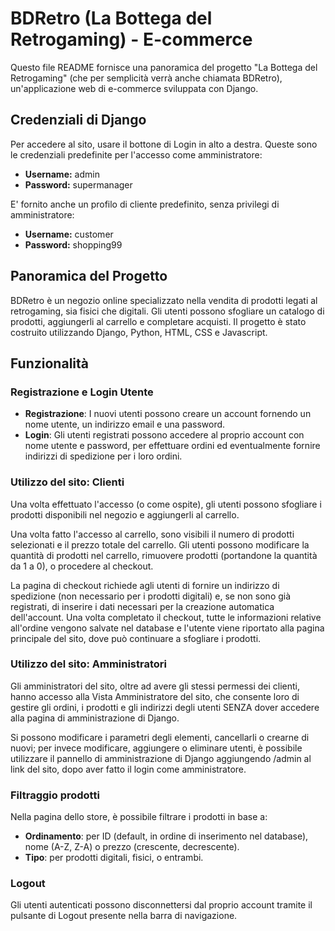# BDRetro (La Bottega del Retrogaming) - E-commerce

Questo file README fornisce una panoramica del progetto 
"La Bottega del Retrogaming" (che per semplicità verrà anche 
chiamata BDRetro), un'applicazione web di e-commerce sviluppata con Django.

## Credenziali di Django

Per accedere al sito, usare il bottone di Login in alto a destra.
Queste sono le credenziali predefinite per l'accesso come amministratore:

* **Username:** admin
* **Password:** supermanager

E' fornito anche un profilo di cliente predefinito, senza privilegi di amministratore:

* **Username:** customer
* **Password:** shopping99

## Panoramica del Progetto

BDRetro è un negozio online specializzato nella vendita di prodotti 
legati al retrogaming, sia fisici che digitali. 
Gli utenti possono sfogliare un catalogo di prodotti, 
aggiungerli al carrello e completare acquisti. 
Il progetto è stato costruito utilizzando Django, Python, 
HTML, CSS e Javascript.

## Funzionalità

### Registrazione e Login Utente

* **Registrazione**: I nuovi utenti possono creare un account fornendo un nome utente, un indirizzo email e una password.
* **Login**: Gli utenti registrati possono accedere al proprio account con nome utente e password, per effettuare ordini ed eventualmente fornire indirizzi di spedizione per i loro ordini.

### Utilizzo del sito: Clienti

Una volta effettuato l'accesso (o come ospite), gli utenti possono sfogliare
i prodotti disponibili nel negozio e aggiungerli al carrello.

Una volta fatto l'accesso al carrello, sono visibili il numero di prodotti
selezionati e il prezzo totale del carrello. Gli utenti possono modificare
la quantità di prodotti nel carrello, rimuovere prodotti (portandone la
quantità da 1 a 0), o procedere al checkout.

La pagina di checkout richiede agli utenti di fornire un indirizzo di spedizione
(non necessario per i prodotti digitali) e, se non sono già registrati, di inserire i dati
necessari per la creazione automatica dell'account. Una volta completato il checkout,
tutte le informazioni relative all'ordine vengono salvate nel database e l'utente viene riportato
alla pagina principale del sito, dove può continuare a sfogliare i prodotti.

### Utilizzo del sito: Amministratori

Gli amministratori del sito, oltre ad avere gli stessi permessi dei clienti,
hanno accesso alla Vista Amministratore del sito, che consente loro di gestire
gli ordini, i prodotti e gli indirizzi degli utenti SENZA dover accedere alla
pagina di amministrazione di Django.

Si possono modificare i parametri
degli elementi, cancellarli o crearne di nuovi; per invece modificare, aggiungere o eliminare utenti, 
è possibile utilizzare il pannello di amministrazione di Django aggiungendo
/admin al link del sito, dopo aver fatto il login come amministratore.

### Filtraggio prodotti

Nella pagina dello store, è possibile filtrare i prodotti in base a:

* **Ordinamento**: 
per ID (default, in ordine di inserimento nel database), nome (A-Z, Z-A) o prezzo (crescente, decrescente).
* **Tipo**: per prodotti digitali, fisici, o entrambi.

### Logout

Gli utenti autenticati possono disconnettersi dal proprio account 
tramite il pulsante di Logout presente nella barra di navigazione.

